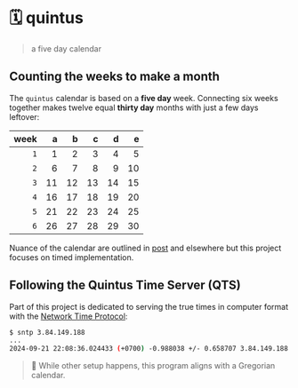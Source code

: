 # 🗓️ quintus

> a five day calendar

## Counting the weeks to make a month

The `quintus` calendar is based on a **five day** week. Connecting six weeks
together makes twelve equal **thirty day** months with just a few days leftover:

| week |   a |   b |   c |   d |   e |
| ---: | --: | --: | --: | --: | --: |
|  `1` |   1 |   2 |   3 |   4 |   5 |
|  `2` |   6 |   7 |   8 |   9 |  10 |
|  `3` |  11 |  12 |  13 |  14 |  15 |
|  `4` |  16 |  17 |  18 |  19 |  20 |
|  `5` |  21 |  22 |  23 |  24 |  25 |
|  `6` |  26 |  27 |  28 |  29 |  30 |

Nuance of the calendar are outlined in [post][post] and elsewhere but this
project focuses on timed implementation.

## Following the Quintus Time Server (QTS)

Part of this project is dedicated to serving the true times in computer format
with the [Network Time Protocol][ntp]:

```sh
$ sntp 3.84.149.188
...
2024-09-21 22:08:36.024433 (+0700) -0.988038 +/- 0.658707 3.84.149.188 s1 no-leap
```

> 🚧 While other setup happens, this program aligns with a Gregorian calendar.

[post]: https://o526.net/blog/post/five-day-week/
[ntp]: https://en.wikipedia.org/wiki/Network_Time_Protocol
